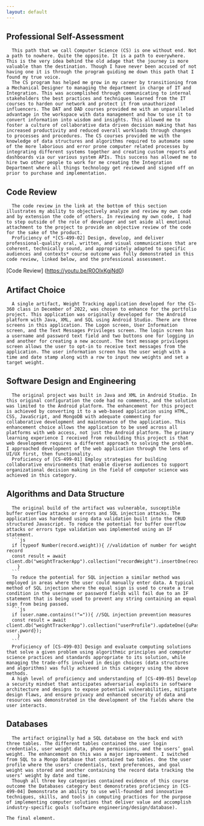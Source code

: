 ```yaml
---
layout: default
---
```


## Professional Self-Assessment
      This path that we call Computer Science (CS) is one without end. Not a path to nowhere. Quite the opposite. It is a path to everywhere. This is the very idea behind the old adage that the journey is more valuable than the destination. Though I have never been accused of not having one it is through the program guiding me down this path that I found my true voice.
      The CS program has helped me grow in my career by transitioning from a Mechanical Designer to managing the department in charge of IT and Integration. This was accomplished through communicating to internal stakeholders the best practices and techniques learned from the IT courses to harden our network and protect it from unauthorized influencers. The DAT and DAD courses provided me with an unparalleled advantage in the workspace with data management and how to use it to convert information into wisdom and insights. This allowed me to foster a culture of collaborative data driven decision making that has increased productivity and reduced overall workloads through changes to processes and procedures. The CS courses provided me with the knowledge of data structures and algorithms required to automate some of the more laborious and error prone computer related processes by integrating different systems together and creating custom reports and dashboards via our various system APIs. This success has allowed me to hire two other people to work for me creating the Integration Department where all things technology get reviewed and signed off on prior to purchase and implementation. 
      
## Code Review
      The code review in the link at the bottom of this section illustrates my ability to objectively analyze and review my own code and by extension the code of others. In reviewing my own code, I had to step outside of the role of developer and set aside all emotional attachment to the project to provide an objective review of the code for the sake of the product.
      Proficiency of *[CS-499-02] Design, develop, and deliver professional-quality oral, written, and visual communications that are coherent, technically sound, and appropriately adapted to specific audiences and contexts* course outcome was fully demonstrated in this code review, linked below, and the professional assessment.
[Code Review] (https://youtu.be/R0OlxKgjNd0)
      
## Artifact Choice
      A single artifact, Weight Tracking application developed for the CS-360 class in December of 2022, was chosen to enhance for the portfolio project. This application was originally developed for the Android platform with Java, XML, and SQL using Android Studio. There are three screens in this application. The Logon screen, User Information screen, and the Text Messages Privileges screen. The login screen has a username and password text field and two buttons one for logging in and another for creating a new account. The text message privileges screen allows the user to opt-in to receive text messages from the application. The user information screen has the user weigh with a time and date stamp along with a row to input new weights and set a target weight. 
      
## Software Design and Engineering
      The original project was built in Java and XML in Android Studio. In this original configuration the code had no comments, and the solution was limited to the Android platform. The enhancement for this project is achieved by converting it to a web-based application using HTML, CSS, JavaScript, and MongoDB with adequate commenting for collaborative development and maintenance of the application. This enhancement choice allows the application to be used across all platforms with web access, not just the Android platform. The primary learning experience I received from rebuilding this project is that web development requires a different approach to solving the problem. I approached development of the web application through the lens of UI/UX first, then functionality.
      Proficiency of [CS-499-01] Employ strategies for building collaborative environments that enable diverse audiences to support organizational decision making in the field of computer science was achieved in this category.
      
## Algorithms and Data Structure
      The original build of the artifact was vulnerable, susceptible buffer overflow attacks or errors and SQL injection attacks. The application was hardened using data validation built into the CRUD structured Javascript. To reduce the potential for buffer overflow attacks or errors type validation was implemented using an IF statement.
      ```js
      if (typeof Number(record.weight)){ //validation of number for weight record
      const result = await client.db("weightTrackerApp").collection("recordWeight").insertOne(record);
      	}
      ```
      To reduce the potential for SQL injection a similar method was employed in areas where the user could manually enter data. A typical method of SQL injection where the equal sign is used to create a true condition in the username or password fields will fail due to an IF statement that is being used to prevent any string containing an equal sign from being passed.
      ```js
      if (user.name.contains(!"=")){ //SQL injection prevention measures
      const result = await client.db("weightTrackerApp").collection("userProfile").updateOne({uPassword: user.pword});
      	}
      ```
      Proficiency of [CS-499-03] Design and evaluate computing solutions that solve a given problem using algorithmic principles and computer science practices and standards appropriate to its solution, while managing the trade-offs involved in design choices (data structures and algorithms) was fully achieved in this category using the above methods.
      A high level of proficiency and understanding of [CS-499-05] Develop a security mindset that anticipates adversarial exploits in software architecture and designs to expose potential vulnerabilities, mitigate design flaws, and ensure privacy and enhanced security of data and resources was demonstrated in the development of the fields where the user interacts.

## Databases
      The artifact originally had a SQL database on the back end with three tables. The different tables contained the user login credentials, user weight data, phone permissions, and the users’ goal weight. The enhancement on this was a major improvement. I switched from SQL to a Mongo Database that contained two tables. One the user profile where the users’ credentials, text preferences, and goal weight was stored and another containing the record data tracking the users’ weight by date and time. 
      Though all three key categories contained evidence of this course outcome the Databases category best demonstrates proficiency in [CS-499-04] Demonstrate an ability to use well-founded and innovative techniques, skills, and tools in computing practices for the purpose of implementing computer solutions that deliver value and accomplish industry-specific goals (software engineering/design/database).
           

```
The final element.
```
